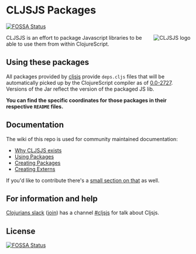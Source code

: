 # CLJSJS Packages
[![FOSSA Status](https://app.fossa.io/api/projects/git%2Bgithub.com%2Fjromy5%2Fpackages.svg?type=shield)](https://app.fossa.io/projects/git%2Bgithub.com%2Fjromy5%2Fpackages?ref=badge_shield)


<img src="http://cljsjs.github.io/cljsjs.svg" alt="CLJSJS logo" align="right" />

CLJSJS is an effort to package Javascript libraries to be able to use
them from within ClojureScript.

## Using these packages

All packages provided by [cljsjs][clojars-cljsjs] provide `deps.cljs`
files that will be automatically picked up by the ClojureScript
compiler as of [0.0-2727][2727]. Versions of the Jar reflect the
version of the packaged JS lib.

**You can find the specific coordinates for those packages in their
respective `README` files.**

## Documentation

The wiki of this repo is used for community maintained documentation:

- [Why CLJSJS exists](https://github.com/cljsjs/packages/wiki)
- [Using Packages](https://github.com/cljsjs/packages/wiki/Using-Packages)
- [Creating Packages](https://github.com/cljsjs/packages/wiki/Creating-Packages)
- [Creating Externs](https://github.com/cljsjs/packages/wiki/Creating-Externs)

If you'd like to contribute there's a
[small section on that](https://github.com/cljsjs/packages/wiki#contribute)
as well.

## For information and help

[Clojurians slack](https://clojurians.slack.com/) ([join](http://clojurians.net/))
has a channel [#cljsjs](https://clojurians.slack.com/messages/cljsjs/) for talk about Cljsjs.

[fileset-doc]: https://github.com/boot-clj/boot/wiki/Filesets
[boot-cljsjs]: https://github.com/cljsjs/boot-cljsjs
[build.boot]: react/build.boot
[clojars-cljsjs]: https://clojars.org/groups/cljsjs
[2727]: https://groups.google.com/d/msg/clojurescript/pJ_EYHkYAUs/mLi8XfiQxZsJ


## License
[![FOSSA Status](https://app.fossa.io/api/projects/git%2Bgithub.com%2Fjromy5%2Fpackages.svg?type=large)](https://app.fossa.io/projects/git%2Bgithub.com%2Fjromy5%2Fpackages?ref=badge_large)